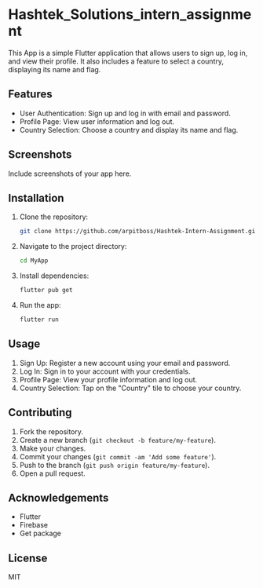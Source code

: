 # Hashtek_Solutions_intern_assignment


This App is a simple Flutter application that allows users to sign up, log in, and view their profile. It also includes a feature to select a country, displaying its name and flag.

## Features

- User Authentication: Sign up and log in with email and password.
- Profile Page: View user information and log out.
- Country Selection: Choose a country and display its name and flag.

## Screenshots

Include screenshots of your app here.

## Installation

1. Clone the repository:

   ```bash
   git clone https://github.com/arpitboss/Hashtek-Intern-Assignment.git

2. Navigate to the project directory:

   ```bash
   cd MyApp

3. Install dependencies:

   ```bash
   flutter pub get

4. Run the app:

   ```bash
   flutter run

## Usage

1. Sign Up: Register a new account using your email and password.
2. Log In: Sign in to your account with your credentials.
3. Profile Page: View your profile information and log out.
4. Country Selection: Tap on the "Country" tile to choose your country.

## Contributing

1. Fork the repository.
2. Create a new branch (`git checkout -b feature/my-feature`).
3. Make your changes.
4. Commit your changes (`git commit -am 'Add some feature'`).
5. Push to the branch (`git push origin feature/my-feature`).
6. Open a pull request.

## Acknowledgements

- Flutter
- Firebase
- Get package

## License
MIT
